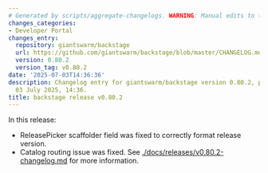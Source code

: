 ```yaml
---
# Generated by scripts/aggregate-changelogs. WARNING: Manual edits to this files will be overwritten.
changes_categories:
- Developer Portal
changes_entry:
  repository: giantswarm/backstage
  url: https://github.com/giantswarm/backstage/blob/master/CHANGELOG.md#0802---2025-07-03
  version: 0.80.2
  version_tag: v0.80.2
date: '2025-07-03T14:36:36'
description: Changelog entry for giantswarm/backstage version 0.80.2, published on
  03 July 2025, 14:36.
title: backstage release v0.80.2
---
```


In this release:
- ReleasePicker scaffolder field was fixed to correctly format release version.
- Catalog routing issue was fixed.
See [./docs/releases/v0.80.2-changelog.md](./docs/releases/v0.80.2-changelog.md) for more information.
